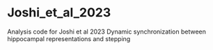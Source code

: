# Joshi_et_al_2023
Analysis code for Joshi et al 2023 Dynamic synchronization between hippocampal representations and stepping
